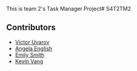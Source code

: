 This is team 2's Task Manager Project# S4T2TM2

## Contributors
- [Victor Uvarov](https://github.com/VictorUvarov)
- [Angela English](https://github.com/a-english)
- [Emily Smith](https://github.com/emiilymsmith)
- [Kevin Vang](https://github.com/kvang0200)
